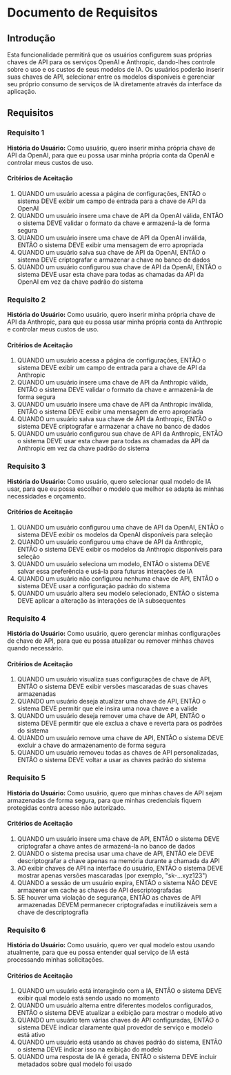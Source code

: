 # Documento de Requisitos

## Introdução

Esta funcionalidade permitirá que os usuários configurem suas próprias chaves de API para os serviços OpenAI e Anthropic, dando-lhes controle sobre o uso e os custos de seus modelos de IA. Os usuários poderão inserir suas chaves de API, selecionar entre os modelos disponíveis e gerenciar seu próprio consumo de serviços de IA diretamente através da interface da aplicação.

## Requisitos

### Requisito 1

**História do Usuário:** Como usuário, quero inserir minha própria chave de API da OpenAI, para que eu possa usar minha própria conta da OpenAI e controlar meus custos de uso.

#### Critérios de Aceitação

1. QUANDO um usuário acessa a página de configurações, ENTÃO o sistema DEVE exibir um campo de entrada para a chave de API da OpenAI
2. QUANDO um usuário insere uma chave de API da OpenAI válida, ENTÃO o sistema DEVE validar o formato da chave e armazená-la de forma segura
3. QUANDO um usuário insere uma chave de API da OpenAI inválida, ENTÃO o sistema DEVE exibir uma mensagem de erro apropriada
4. QUANDO um usuário salva sua chave de API da OpenAI, ENTÃO o sistema DEVE criptografar e armazenar a chave no banco de dados
5. QUANDO um usuário configurou sua chave de API da OpenAI, ENTÃO o sistema DEVE usar esta chave para todas as chamadas da API da OpenAI em vez da chave padrão do sistema

### Requisito 2

**História do Usuário:** Como usuário, quero inserir minha própria chave de API da Anthropic, para que eu possa usar minha própria conta da Anthropic e controlar meus custos de uso.

#### Critérios de Aceitação

1. QUANDO um usuário acessa a página de configurações, ENTÃO o sistema DEVE exibir um campo de entrada para a chave de API da Anthropic
2. QUANDO um usuário insere uma chave de API da Anthropic válida, ENTÃO o sistema DEVE validar o formato da chave e armazená-la de forma segura
3. QUANDO um usuário insere uma chave de API da Anthropic inválida, ENTÃO o sistema DEVE exibir uma mensagem de erro apropriada
4. QUANDO um usuário salva sua chave de API da Anthropic, ENTÃO o sistema DEVE criptografar e armazenar a chave no banco de dados
5. QUANDO um usuário configurou sua chave de API da Anthropic, ENTÃO o sistema DEVE usar esta chave para todas as chamadas da API da Anthropic em vez da chave padrão do sistema

### Requisito 3

**História do Usuário:** Como usuário, quero selecionar qual modelo de IA usar, para que eu possa escolher o modelo que melhor se adapta às minhas necessidades e orçamento.

#### Critérios de Aceitação

1. QUANDO um usuário configurou uma chave de API da OpenAI, ENTÃO o sistema DEVE exibir os modelos da OpenAI disponíveis para seleção
2. QUANDO um usuário configurou uma chave de API da Anthropic, ENTÃO o sistema DEVE exibir os modelos da Anthropic disponíveis para seleção
3. QUANDO um usuário seleciona um modelo, ENTÃO o sistema DEVE salvar essa preferência e usá-la para futuras interações de IA
4. QUANDO um usuário não configurou nenhuma chave de API, ENTÃO o sistema DEVE usar a configuração padrão do sistema
5. QUANDO um usuário altera seu modelo selecionado, ENTÃO o sistema DEVE aplicar a alteração às interações de IA subsequentes

### Requisito 4

**História do Usuário:** Como usuário, quero gerenciar minhas configurações de chave de API, para que eu possa atualizar ou remover minhas chaves quando necessário.

#### Critérios de Aceitação

1. QUANDO um usuário visualiza suas configurações de chave de API, ENTÃO o sistema DEVE exibir versões mascaradas de suas chaves armazenadas
2. QUANDO um usuário deseja atualizar uma chave de API, ENTÃO o sistema DEVE permitir que ele insira uma nova chave e a valide
3. QUANDO um usuário deseja remover uma chave de API, ENTÃO o sistema DEVE permitir que ele exclua a chave e reverta para os padrões do sistema
4. QUANDO um usuário remove uma chave de API, ENTÃO o sistema DEVE excluir a chave do armazenamento de forma segura
5. QUANDO um usuário removeu todas as chaves de API personalizadas, ENTÃO o sistema DEVE voltar a usar as chaves padrão do sistema

### Requisito 5

**História do Usuário:** Como usuário, quero que minhas chaves de API sejam armazenadas de forma segura, para que minhas credenciais fiquem protegidas contra acesso não autorizado.

#### Critérios de Aceitação

1. QUANDO um usuário insere uma chave de API, ENTÃO o sistema DEVE criptografar a chave antes de armazená-la no banco de dados
2. QUANDO o sistema precisa usar uma chave de API, ENTÃO ele DEVE descriptografar a chave apenas na memória durante a chamada da API
3. AO exibir chaves de API na interface do usuário, ENTÃO o sistema DEVE mostrar apenas versões mascaradas (por exemplo, "sk-...xyz123")
4. QUANDO a sessão de um usuário expira, ENTÃO o sistema NÃO DEVE armazenar em cache as chaves de API descriptografadas
5. SE houver uma violação de segurança, ENTÃO as chaves de API armazenadas DEVEM permanecer criptografadas e inutilizáveis sem a chave de descriptografia

### Requisito 6

**História do Usuário:** Como usuário, quero ver qual modelo estou usando atualmente, para que eu possa entender qual serviço de IA está processando minhas solicitações.

#### Critérios de Aceitação

1. QUANDO um usuário está interagindo com a IA, ENTÃO o sistema DEVE exibir qual modelo está sendo usado no momento
2. QUANDO um usuário alterna entre diferentes modelos configurados, ENTÃO o sistema DEVE atualizar a exibição para mostrar o modelo ativo
3. QUANDO um usuário tem várias chaves de API configuradas, ENTÃO o sistema DEVE indicar claramente qual provedor de serviço e modelo está ativo
4. QUANDO um usuário está usando as chaves padrão do sistema, ENTÃO o sistema DEVE indicar isso na exibição do modelo
5. QUANDO uma resposta de IA é gerada, ENTÃO o sistema DEVE incluir metadados sobre qual modelo foi usado